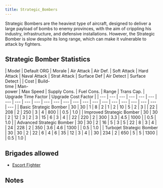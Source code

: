 ```yaml
---
title: Strategic_Bombers
---
```

 Strategic Bombers are the heaviest type of aircraft, designed to deliver a large payload of bombs to enemy provinces, with the aim of crippling his industry, infrastructure, and defensive installations. However, the Strategic Bomber is slow despite its long range, which can make it vulnerable to attack by fighters.

Strategic Bomber Statistics
---------------------------

| Model | Default ORG | Morale | Air Attack | Air Def. | Soft Attack | Hard Attack | Naval Attack | Strat Attack | Surface Def | Air Detect | Surface Detect |  | Cost | Build-  
time | Man-  
power | Max Speed | Supply Cons. | Fuel Cons. | Range | Trans Cap. | Upgrade Time Factor | Upgrade Cost Factor |
| --- | --- | --- | --- | --- | --- | --- | --- | --- | --- | --- | --- | --- | --- | --- | --- | --- | --- | --- | --- | --- | --- | --- |
| Basic Strategic Bomber | 30 | 30 | 1 | 8 | 2 | 1 | 2 | 10 | 5 | 2 | 3 |  | 22 | 208 | 2 | 250 | 3 | 4 | 800 |  | 0.5 | 1.0 |
| Improved Strategic Bomber | 30 | 30 | 2 | 12 | 3 | 2 | 3 | 15 | 6 | 3 | 4 |  | 22 | 220 | 2 | 300 | 3.3 | 4.5 | 1000 |  | 0.5 | 1.0 |
| Advanced Strategic Bomber | 30 | 30 | 2 | 16 | 5 | 3 | 5 | 22 | 8 | 3 | 4 |  | 24 | 228 | 2 | 350 | 3.6 | 4.6 | 1300 |  | 0.5 | 1.0 |
| Turbojet Strategic Bomber | 30 | 30 | 2 | 22 | 6 | 4 | 6 | 35 | 12 | 3 | 4 |  | 30 | 234 | 2 | 650 | 5 | 5 | 1300 |  | 0.5 | 1.0 |

Brigades allowed
----------------

*   [Escort Fighter](/wiki/Escort_Fighter "Escort Fighter")

Notes
-----